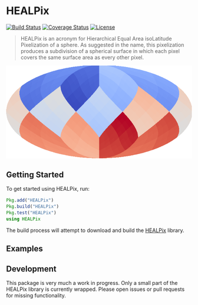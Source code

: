 # HEALPix

[![Build Status](https://travis-ci.org/mweastwood/HEALPix.jl.svg?branch=master)](https://travis-ci.org/mweastwood/HEALPix.jl)
[![Coverage Status](https://coveralls.io/repos/mweastwood/HEALPix.jl/badge.svg?branch=master)](https://coveralls.io/r/mweastwood/HEALPix.jl?branch=master)
[![License](https://img.shields.io/badge/license-GPLv3%2B-blue.svg)](LICENSE.md)

> HEALPix is an acronym for Hierarchical Equal Area isoLatitude Pixelization of a sphere.
> As suggested in the name, this pixelization produces a subdivision of a spherical
> surface in which each pixel covers the same surface area as every other pixel.

![A HEALPixMap in Mollweide projection](example.png)

## Getting Started

To get started using HEALPix, run:
```julia
Pkg.add("HEALPix")
Pkg.build("HEALPix")
Pkg.test("HEALPix")
using HEALPix
```

The build process will attempt to download and build the [HEALPix](http://healpix.jpl.nasa.gov/) library.

## Examples

## Development
This package is very much a work in progress. Only a small part of the HEALPix library is currently wrapped.
Please open issues or pull requests for missing functionality.

